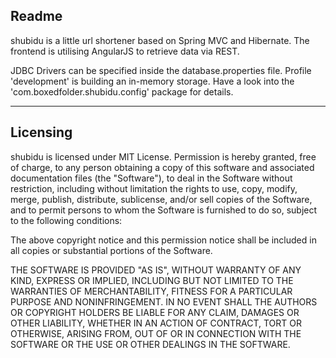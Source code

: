 ## Readme
shubidu is a little url shortener based on Spring MVC and Hibernate. The frontend is utilising AngularJS to retrieve data via REST.

JDBC Drivers can be specified inside the database.properties file. Profile 'development' is building an in-memory storage. Have a look into the 'com.boxedfolder.shubidu.config' package for details.

---
## Licensing

shubidu is licensed under MIT License. Permission is hereby granted, free of charge, to any person obtaining a copy of this software and associated documentation files (the "Software"), to deal in the Software without restriction, including without limitation the rights to use, copy, modify, merge, publish, distribute, sublicense, and/or sell copies of the Software, and to permit persons to whom the Software is furnished to do so, subject to the following conditions:

The above copyright notice and this permission notice shall be included in all copies or substantial portions of the Software.

THE SOFTWARE IS PROVIDED "AS IS", WITHOUT WARRANTY OF ANY KIND, EXPRESS OR IMPLIED, INCLUDING BUT NOT LIMITED TO THE WARRANTIES OF MERCHANTABILITY, FITNESS FOR A PARTICULAR PURPOSE AND NONINFRINGEMENT. IN NO EVENT SHALL THE AUTHORS OR COPYRIGHT HOLDERS BE LIABLE FOR ANY CLAIM, DAMAGES OR OTHER LIABILITY, WHETHER IN AN ACTION OF CONTRACT, TORT OR OTHERWISE, ARISING FROM, OUT OF OR IN CONNECTION WITH THE SOFTWARE OR THE USE OR OTHER DEALINGS IN THE SOFTWARE.
